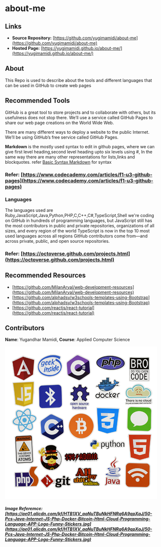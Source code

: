 # about-me
## Links
* **Source Repository:** [https://github.com/yugimamidi/about-me](https://github.com/yugimamidi/about-me)
* **Hosted Page:** [https://yugimamidi.github.io/about-me/](https://yugimamidi.github.io/about-me/)

## About
This Repo is used to describe about the tools and different languages that can be used in GitHub to create web pages

## Recommended Tools
GitHub is a great tool to store projects and to collaborate with others, but its usefulness does not stop there. We’ll use a service called GitHub Pages to share our web page creations on the World Wide Web.

There are many different ways to deploy a website to the public Internet. We’ll be using GitHub’s free service called GitHub Pages.

**Markdown** is the mostly used syntax to edit in github pages, where we can give first level heading,second level heading upto six levels using #, In the same way there are many other representations for lists,links and blockquotes.
refer [Basic Syntax Markdown](https://www.markdownguide.org/basic-syntax/) for syntax

### Refer: [https://www.codecademy.com/articles/f1-u3-github-pages](https://www.codecademy.com/articles/f1-u3-github-pages)

### Languages
The languages used are Ruby,JavaScript,Java,Python,PHP,C,C++,C#,TypeScript,Shell
we're coding on GitHub in hundreds of programming languages, but JavaScript still has the most contributors in public and private repositories, organizations of all sizes, and every region of the world
TypeScript is now in the top 10 most used languages across all regions GitHub contributors come from—and across private, public, and open source repositories.

### Refer: [https://octoverse.github.com/projects.html](https://octoverse.github.com/projects.html)

## Recommended Resources
- [https://github.com/MilanAryal/web-development-resources](https://github.com/MilanAryal/web-development-resources)
- [https://github.com/alphadsy/w3schools-templates-using-Bootstrap](https://github.com/alphadsy/w3schools-templates-using-Bootstrap)
- [https://github.com/reactjs/react-tutorial](https://github.com/reactjs/react-tutorial)

## Contributors
**Name**: Yugandhar Mamidi, 
**Course**: Applied Computer Science

![programming languages logo](logo.jpg)

##### Image Referemce: [https://ae01.alicdn.com/kf/HTB1XV_aaNuTBuNkHFNRq6A9qpXaJ/50-Pcs-Java-Internet-JS-Php-Docker-Bitcoin-Html-Cloud-Programming-Language-APP-Logo-Funny-Stickers.jpg](https://ae01.alicdn.com/kf/HTB1XV_aaNuTBuNkHFNRq6A9qpXaJ/50-Pcs-Java-Internet-JS-Php-Docker-Bitcoin-Html-Cloud-Programming-Language-APP-Logo-Funny-Stickers.jpg)




